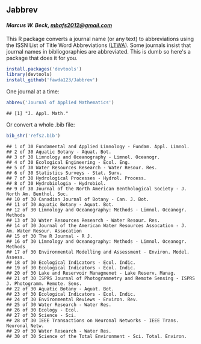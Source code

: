 


## Jabbrev

#### *Marcus W. Beck, mbafs2012@gmail.com*

This R package converts a journal name (or any text) to abbreviations using the ISSN List of Title Word Abbreviations ([LTWA](http://www.issn.org/services/online-services/access-to-the-ltwa/>)).  Some journals insist that journal names in bibliogoraphies are abbreviated.  This is dumb so here's a package that does it for you.  


```r
install.packages('devtools')
library(devtools)
install_github('fawda123/Jabbrev')
```

One journal at a time:


```r
abbrev('Journal of Applied Mathematics')
```

```
## [1] "J. Appl. Math."
```

Or convert a whole .bib file:

```r
bib_shr('refs2.bib')
```

```
## 1 of 30 Fundamental and Applied Limnology - Fundam. Appl. Limnol. 
## 2 of 30 Aquatic Botany - Aquat. Bot. 
## 3 of 30 Limnology and Oceanography - Limnol. Oceanogr. 
## 4 of 30 Ecological Engineering - Ecol. Eng. 
## 5 of 30 Water Resources Research - Water Resour. Res. 
## 6 of 30 Statistics Surveys - Stat. Surv. 
## 7 of 30 Hydrological Processes - Hydrol. Process. 
## 8 of 30 Hydrobiologia - Hydrobiol. 
## 9 of 30 Journal of the North American Benthological Society - J. North Am. Benthol. Soc. 
## 10 of 30 Canadian Journal of Botany - Can. J. Bot. 
## 11 of 30 Aquatic Botany - Aquat. Bot. 
## 12 of 30 Limnology and Oceanography: Methods - Limnol. Oceanogr. Methods 
## 13 of 30 Water Resources Research - Water Resour. Res. 
## 14 of 30 Journal of the American Water Resources Assocation - J. Am. Water Resour. Assocation 
## 15 of 30 The R Journal - R J. 
## 16 of 30 Limnology and Oceanography: Methods - Limnol. Oceanogr. Methods 
## 17 of 30 Environmental Modelling and Assessment - Environ. Model. Assess. 
## 18 of 30 Ecological Indicators - Ecol. Indic. 
## 19 of 30 Ecological Indicators - Ecol. Indic. 
## 20 of 30 Lake and Reservoir Managmenet - Lake Reserv. Manag. 
## 21 of 30 ISPRS Journal of Photogrammetry and Remote Sensing - ISPRS J. Photogramm. Remote. Sens. 
## 22 of 30 Aquatic Botany - Aquat. Bot. 
## 23 of 30 Ecological Indicators - Ecol. Indic. 
## 24 of 30 Environmental Reviews - Environ. Rev. 
## 25 of 30 Water Research - Water Res. 
## 26 of 30 Ecology - Ecol. 
## 27 of 30 Science - Sci. 
## 28 of 30 IEEE Transactions on Neuronal Networks - IEEE Trans. Neuronal Netw. 
## 29 of 30 Water Research - Water Res. 
## 30 of 30 Science of the Total Environment - Sci. Total. Environ.
```
